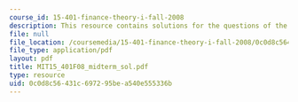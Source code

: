 ```yaml
---
course_id: 15-401-finance-theory-i-fall-2008
description: This resource contains solutions for the questions of the midterm exams.
file: null
file_location: /coursemedia/15-401-finance-theory-i-fall-2008/0c0d8c56431c697295bea540e555336b_MIT15_401F08_midterm_sol.pdf
file_type: application/pdf
layout: pdf
title: MIT15_401F08_midterm_sol.pdf
type: resource
uid: 0c0d8c56-431c-6972-95be-a540e555336b
---
```

